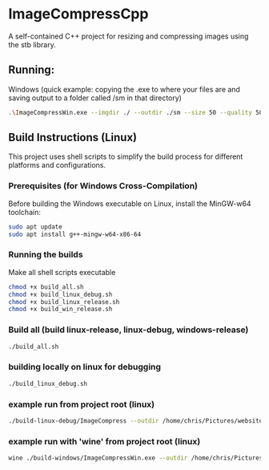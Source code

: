 # ImageCompressCpp

A self-contained C++ project for resizing and compressing images using the stb library.

## Running:
Windows (quick example: copying the .exe to where your files are and saving output to a folder called /sm in that directory)
```bash
.\ImageCompressWin.exe --imgdir ./ --outdir ./sm --size 50 --quality 50
```
## Build Instructions (Linux)

This project uses shell scripts to simplify the build process for different platforms and configurations.

### Prerequisites (for Windows Cross-Compilation)

Before building the Windows executable on Linux, install the MinGW-w64 toolchain:

```bash
sudo apt update
sudo apt install g++-mingw-w64-x86-64
```

### Running the builds

Make all shell scripts executable
```bash
chmod +x build_all.sh
chmod +x build_linux_debug.sh
chmod +x build_linux_release.sh
chmod +x build_win_release.sh
```

### Build all (build linux-release, linux-debug, windows-release)

```bash
./build_all.sh
```

### building locally on linux for debugging
```bash
./build_linux_debug.sh
```

### example run from project root (linux)
```bash
./build-linux-debug/ImageCompress --outdir /home/chris/Pictures/website/sm --imgdir /home/chris/Pictures/website/ --size 50 --quality 25 --threads 28
```

### example run with 'wine' from project root (linux)
```bash
wine ./build-windows/ImageCompressWin.exe --outdir /home/chris/Pictures/website/sm --imgdir /home/chris/Pictures/website/ --size 50 --quality 25 --threads 28
```
